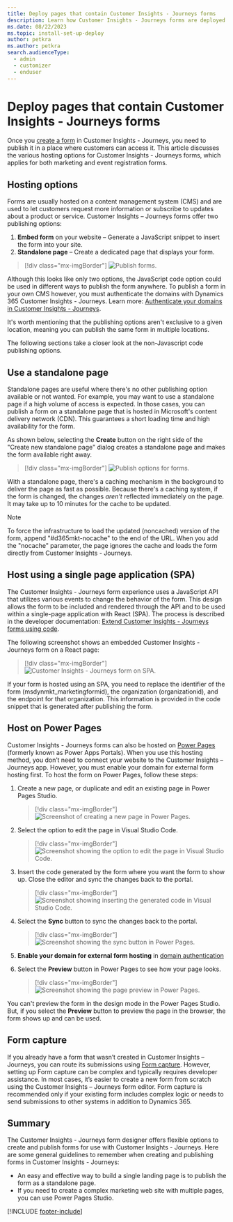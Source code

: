 ```yaml
---
title: Deploy pages that contain Customer Insights - Journeys forms
description: Learn how Customer Insights - Journeys forms are deployed on Power Pages and other destinations.
ms.date: 08/22/2023
ms.topic: install-set-up-deploy
author: petkra
ms.author: petkra
search.audienceType: 
  - admin
  - customizer
  - enduser
---
```


# Deploy pages that contain Customer Insights - Journeys forms

Once you [create a form](real-time-marketing-form-create.md) in Customer Insights - Journeys, you need to publish it in a place where customers can access it. This article discusses the various hosting options for Customer Insights - Journeys forms, which applies for both marketing and event registration forms.

## Hosting options

Forms are usually hosted on a content management system (CMS) and are used to let customers request more information or subscribe to updates about a product or service. Customer Insights – Journeys forms offer two publishing options:

1. **Embed form** on your website – Generate a JavaScript snippet to insert the form into your site.
1. **Standalone page** – Create a dedicated page that displays your form.

> [!div class="mx-imgBorder"]
> ![Publish forms.](media/real-time-marketing-forms-publishing1.png "Publish forms")

Although this looks like only two options, the JavaScript code option could be used in different ways to publish the form anywhere. To publish a form in your own CMS however, you must authenticate the domains with Dynamics 365 Customer Insights - Journeys. Learn more: [Authenticate your domains in Customer Insights - Journeys](domain-authentication.md).

It's worth mentioning that the publishing options aren't exclusive to a given location, meaning you can publish the same form in multiple locations.

The following sections take a closer look at the non-Javascript code publishing options.

## Use a standalone page

Standalone pages are useful where there's no other publishing option available or not wanted. For example, you may want to use a standalone page if a high volume of access is expected. In those cases, you can publish a form on a standalone page that is hosted in Microsoft's content delivery network (CDN). This guarantees a short loading time and high availability for the form.

As shown below, selecting the **Create** button on the right side of the "Create new standalone page" dialog creates a standalone page and makes the form available right away.

> [!div class="mx-imgBorder"]
> ![Publish options for forms.](media/real-time-marketing-forms-publishing-options.png "Publish options for forms")

With a standalone page, there's a caching mechanism in the background to deliver the page as fast as possible. Because there's a caching system, if the form is changed, the changes *aren't* reflected immediately on the page. It may take up to 10 minutes for the cache to be updated.

> [!NOTE]
> To force the infrastructure to load the updated (noncached) version of the form, append "#d365mkt-nocache" to the end of the URL. When you add the "nocache" parameter, the page ignores the cache and loads the form directly from Customer Insights - Journeys.

## Host using a single page application (SPA)

The Customer Insights - Journeys form experience uses a JavaScript API that utilizes various events to change the behavior of the form. This design allows the form to be included and rendered through the API and to be used within a single-page application with React (SPA). The process is described in the developer documentation: [Extend Customer Insights - Journeys forms using code](./developer/realtime-marketing-form-client-side-extensibility.md#custom-events).

The following screenshot shows an embedded Customer Insights - Journeys form on a React page:

> [!div class="mx-imgBorder"]
> ![Customer Insights - Journeys form on SPA.](media/real-time-marketing-forms-spa.png "Customer Insights - Journeys form on SPA")

If your form is hosted using an SPA, you need to replace the identifier of the form (msdynmkt_marketingformid), the organization (organizationid), and the endpoint for that organization. This information is provided in the code snippet that is generated after publishing the form.

## Host on Power Pages

Customer Insights - Journeys forms can also be hosted on [Power Pages](/power-pages/introduction) (formerly known as Power Apps Portals). When you use this hosting method, you don’t need to connect your website to the Customer Insights – Journeys app. However, you must enable your domain for external form hosting first.
To host the form on Power Pages, follow these steps:

1. Create a new page, or duplicate and edit an existing page in Power Pages Studio.

    > [!div class="mx-imgBorder"]
    > ![Screenshot of creating a new page in Power Pages.](media/real-time-marketing-forms-pages1.png "Screenshot of creating a new page in Power Pages")

1. Select the option to edit the page in Visual Studio Code.

    > [!div class="mx-imgBorder"]
    > ![Screenshot showing the option to edit the page in Visual Studio Code.](media/real-time-marketing-forms-pages2.png "Screenshot showing the option to edit the page in Visual Studio Code")

1. Insert the code generated by the form where you want the form to show up. Close the editor and sync the changes back to the portal.

    > [!div class="mx-imgBorder"]
    > ![Screenshot showing inserting the generated code in Visual Studio Code.](media/real-time-marketing-forms-pages3.png "Screenshot showing inserting the generated code in Visual Studio Code")

1. Select the **Sync** button to sync the changes back to the portal.

    > [!div class="mx-imgBorder"]
    > ![Screenshot showing the sync button in Power Pages.](media/real-time-marketing-forms-pages4.png "Screenshot showing the sync button in Power Pages")

1. **Enable your domain for external form hosting** in [domain authentication](domain-authentication.md)

1. Select the **Preview** button in Power Pages to see how your page looks.

    > [!div class="mx-imgBorder"]
    > ![Screenshot showing the page preview in Power Pages.](media/real-time-marketing-forms-pages5.png "Screenshot showing the page preview in Power Pages")

You can't preview the form in the design mode in the Power Pages Studio. But, if you select the **Preview** button to preview the page in the browser, the form shows up and can be used.

## Form capture

If you already have a form that wasn’t created in Customer Insights – Journeys, you can route its submissions using [Form capture](real-time-marketing-form-capture.md). However, setting up Form capture can be complex and typically requires developer assistance. In most cases, it’s easier to create a new form from scratch using the Customer Insights – Journeys form editor.
Form capture is recommended only if your existing form includes complex logic or needs to send submissions to other systems in addition to Dynamics 365.

## Summary

The Customer Insights - Journeys form designer offers flexible options to create and publish forms for use with Customer Insights - Journeys. Here are some general guidelines to remember when creating and publishing forms in Customer Insights - Journeys:

- An easy and effective way to build a single landing page is to publish the form as a standalone page.
- If you need to create a complex marketing web site with multiple pages, you can use Power Pages Studio.

[!INCLUDE [footer-include](./includes/footer-banner.md)]
